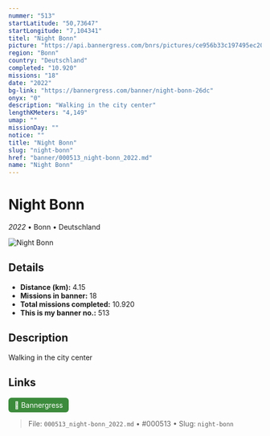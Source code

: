 ```yaml
---
nummer: "513"
startLatitude: "50,73647"
startLongitude: "7,104341"
titel: "Night Bonn"
picture: "https://api.bannergress.com/bnrs/pictures/ce956b33c197495ec20d63fdf9718715"
region: "Bonn"
country: "Deutschland"
completed: "10.920"
missions: "18"
date: "2022"
bg-link: "https://bannergress.com/banner/night-bonn-26dc"
onyx: "0"
description: "Walking in the city center"
lengthKMeters: "4,149"
umap: ""
missionDay: ""
notice: ""
title: "Night Bonn"
slug: "night-bonn"
href: "banner/000513_night-bonn_2022.md"
name: "Night Bonn"
---
```

# Night Bonn

*2022* • Bonn • Deutschland

![Night Bonn](https://api.bannergress.com/bnrs/pictures/ce956b33c197495ec20d63fdf9718715)



## Details
- **Distance (km):** 4.15
- **Missions in banner:** 18
- **Total missions completed:** 10.920
- **This is my banner no.:** 513



## Description
Walking in the city center



## Links
<a href="https://bannergress.com/banner/night-bonn-26dc" target="_blank" style="display:inline-block;margin-right:8px;padding:6px 12px;background:#3c8b3c;color:#fff;text-decoration:none;border-radius:6px;">🔗 Bannergress</a>



> File: `000513_night-bonn_2022.md` • #000513 • Slug: `night-bonn`
